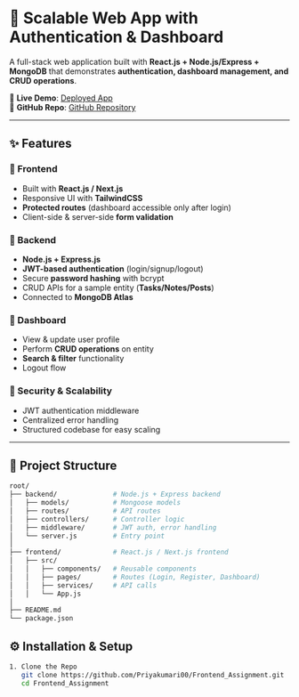 # 🚀 Scalable Web App with Authentication & Dashboard

A full-stack web application built with **React.js + Node.js/Express + MongoDB** that demonstrates **authentication, dashboard management, and CRUD operations**.  

🔗 **Live Demo**: [Deployed App](https://frontend-assignment-kisl0bls6-priyas-projects-5826c70e.vercel.app/login)  
📂 **GitHub Repo**: [GitHub Repository](https://github.com/Priyakumari00/Frontend_Assignment)  

---

## ✨ Features

### 🔹 Frontend
- Built with **React.js / Next.js**
- Responsive UI with **TailwindCSS**
- **Protected routes** (dashboard accessible only after login)
- Client-side & server-side **form validation**

### 🔹 Backend
- **Node.js + Express.js**
- **JWT-based authentication** (login/signup/logout)
- Secure **password hashing** with bcrypt
- CRUD APIs for a sample entity (**Tasks/Notes/Posts**)
- Connected to **MongoDB Atlas**

### 🔹 Dashboard
- View & update user profile
- Perform **CRUD operations** on entity
- **Search & filter** functionality
- Logout flow

### 🔹 Security & Scalability
- JWT authentication middleware
- Centralized error handling
- Structured codebase for easy scaling

---

## 📂 Project Structure
```bash
root/
├── backend/              # Node.js + Express backend
│   ├── models/           # Mongoose models
│   ├── routes/           # API routes
│   ├── controllers/      # Controller logic
│   ├── middleware/       # JWT auth, error handling
│   └── server.js         # Entry point
│
├── frontend/             # React.js / Next.js frontend
│   ├── src/
│   │   ├── components/   # Reusable components
│   │   ├── pages/        # Routes (Login, Register, Dashboard)
│   │   ├── services/     # API calls
│   │   └── App.js
│
├── README.md
└── package.json
```
## ⚙️ Installation & Setup
```bash
1. Clone the Repo
   git clone https://github.com/Priyakumari00/Frontend_Assignment.git
   cd Frontend_Assignment

